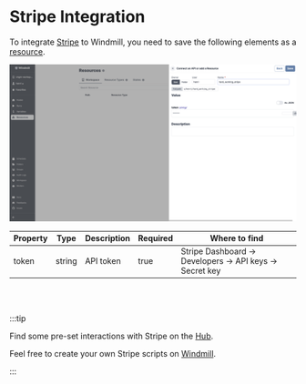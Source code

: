 # Stripe Integration

To integrate [Stripe](https://stripe.com/) to Windmill, you need to save the following elements as a [resource](../core_concepts/3_resources_and_types/index.md).

![Add Stripe Resource](../assets/integrations/add-stripe.png)

| Property | Type   | Description           | Required | Where to find                                                       |
| -------- | ------ | --------------------- | -------- | ------------------------------------------------------------------- |
| token    | string | API token             | true     | Stripe Dashboard -> Developers -> API keys -> Secret key            |


<br/><br/>

:::tip

Find some pre-set interactions with Stripe on the [Hub](https://hub.windmill.dev/integrations/stripe).

Feel free to create your own Stripe scripts on [Windmill](../getting_started/00_how_to_use_windmill/index.md).

:::
